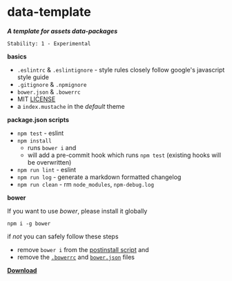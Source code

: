 # data-template

**_A template for assets data-packages_**

```
Stability: 1 - Experimental
```

**basics**

 - `.eslintrc` & `.eslintignore` - style rules closely follow google's javascript style guide
 - `.gitignore` & `.npmignore`
 - `bower.json` & `.bowerrc`
 - MIT [LICENSE](./LICENSE)
 - a `index.mustache` in the *default* theme

**package.json scripts**

 - `npm test` - eslint
 - `npm install`
   - runs `bower i` and
   - will add a pre-commit hook which runs `npm test` (existing hooks will be overwritten)
 - `npm run lint` - eslint
 - `npm run log` - generate a markdown formatted changelog
 - `npm run clean` - rm `node_modules`, `npm-debug.log`

**bower**

If you want to use *bower*, please install it globally
```
npm i -g bower
```
if *not* you can safely follow these steps

  - remove `bower i` from the [postinstall script](./package.json) and
  - remove the [`.bowerrc`](./.bowerrc) and [`bower.json`](./bower.json) files

[**Download**](https://github.com/magora-labs/data-template/archive/master.zip)
